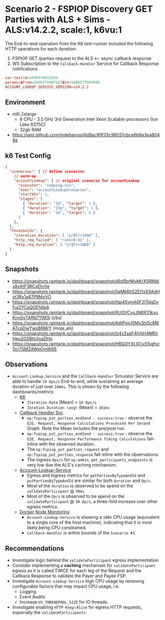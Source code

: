 # Scenario 2 - FSPIOP Discovery GET Parties with ALS + Sims - ALS:v14.2.2, scale:1, k6vu:1

The End-to-end operation from the K6 test-runner included the following HTTP operations for each *iteration*:

1. FSPIOP GET /parties request to the ALS <-- async callback response
2. WS Subscription to the `Callback-Handler` Service for Callback Response notifications

```conf
var-testid=1690376653994
params=&from=1690376607107&to=1690377903696
ACCOUNT_LOOKUP_SERVICE_VERSION=v14.2.2
```

## Environment

- m6i.2xlarge
  - 8 CPU - 3.5 GHz 3rd Generation Intel Xeon Scalable processors (Ice Lake 8375C)
  - 32gb RAM
- https://gist.github.com/mdebarros/6d9ac90f33c96031cbce6b9a3ea8048e

## k6 Test Config

```json
{
  "scenarios": { // define scenarios
    // warm-up
    "accountLookup": { // original scenario for accountLookup
      "executor": "ramping-vus",
      "exec": "accountLookupScenarios",
      "startVUs": 1,
      "stages": [
        { "duration": "2m", "target": 1 },
        { "duration": "15m", "target": 1 },
        { "duration": "2m", "target": 0 }
      ]
    },
  },
  "thresholds": {
    "iteration_duration": [ "p(95)<1000" ],
    "http_req_failed": [ "rate<0.01" ],
    "http_req_duration": [ "p(95)<1000" ]
  }
}
```

## Snapshots

- https://snapshots.raintank.io/dashboard/snapshot/d9zRbrMvkKrX5RMdix8xIHF3RCxEhr0e
- https://snapshots.raintank.io/dashboard/snapshot/0aMk6hS2Et1xX3AdHvt3Rx1a87P9MyVO
- https://snapshots.raintank.io/dashboard/snapshot/Haj45ymA0F2ITdgDvFuj2YCaQGEfdIp8
- https://snapshots.raintank.io/dashboard/snapshot/RUGVCysJNRR31kxuKnn0vTAfNl711M3I (cbs)
- https://snapshots.raintank.io/dashboard/snapshot/AdtPoicI5Ms3hjScM9ATcoDwYws86MrY (moja_als)
- https://snapshots.raintank.io/dashboard/snapshot/lz4z2saF4jVhH4MEhHeu2G5BhUlvaDHo
- https://snapshots.raintank.io/dashboard/snapshot/HBQOYXL0CyX5igfvc5tn7SMZAWpOmW8S

## Observations

- `Account-Lookup-Service` and the `Callback-Handler` Simulator Service are able to handle `10 Ops/s` End-to-end, while sustaining an average duration of just over `100ms`. This is shown by the following dashboards/metrics:
  - [K6](./images/Official%20k6%20Test%20Result.png)
    - `Iteration Rate` (Mean) = `10 Ops/s`
    - `Ieration Duration (avg)` (Mean) = `101ms`
  - [Callback Handler Svc](./images/Supporting%20Services%20-%20Callback%20Hander%20Service.png)
    - `op:fspiop_put_parties_end2end - success:true` - observe the `E2E, Request, Response Calculations Processed Per Second` Graph. Note the Mean includes the pre/post run.
    - `op:fspiop_put_parties_end2end - success:true` - observe the `E2E, Request, Response Performance Timing Calculations` fall-inline with the observed duration.
    - The `op:fspiop_put_parties_request` and `op:fspiop_put_parties_response` fall-inline with the observations.
    - The ingress `Ops/s` for `op:admin_get_participants_endpoints` is very low due the ALS's caching mechanism.
  - [Account-Lookup-Service](./images/dashboard-account-lookup-service.png)
    - Egress and Ingress metrics for `getPartiesByTypeAndId` and `putPartiesByTypeAndId` are similar for both `duration` and `Op/s`.
    - Most of the `duration` is observed to be spend on the `validateParticipant` @ `30ms`
    - Most of the `Op/s` is observed to be spend on the `validateParticipant` @ `30 Op/s`, a three-fold increase over other egress metrics.
  - [Docker Node Monitoring](./images/docker-prometheus-monitoring.png)
    - `Account-Lookup-Service` is showing a `100%` CPU usage (equivalent to a single core of the host machine), indicating that it is most likely being CPU constrained.
    - `Callback-Handler` is within bounds of the `Scenario #1`.

## Recommendations

- Investigate logic behind the `validateParticipant` egress implementation
- Consider implementing a **caching** mechanism for `validateParticipant` egress as it is called TWICE for each leg of the Request and the Callback Response to validate the Payer and Payee FSP.
- Investigate `Account-Lookup-Service` high CPU usage by removing configurable factors that may impact CPU usage, i.e.
  - Logging
  - Event Audits
  - Increase `UV_THREADPOOL_SIZE` for IO threads.
- Investigate enabling `HTTP Keep-Alive` for egress HTTP requests, especially the `validateParticipants`.
